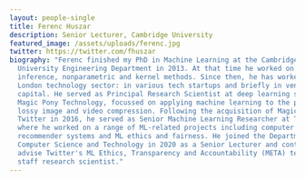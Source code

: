 ```yaml
---
layout: people-single
title: Ferenc Huszar
description: Senior Lecturer, Cambridge University
featured_image: /assets/uploads/ferenc.jpg
twitter: https://twitter.com/fhuszar
biography: "Ferenc finished my PhD in Machine Learning at the Cambridge
  University Engineering Department in 2013. At that time he worked on Bayesian
  inference, nonparametric and kernel methods. Since then, he has worked in the
  London technology sector: in various tech startups and briefly in venture
  capital. He served as Principal Research Scientist at deep learning startup
  Magic Pony Technology, focussed on applying machine learning to the problem of
  lossy image and video compression. Following the acquisition of Magic Pony by
  Twitter in 2016, he served as Senior Machine Learning Researcher at Twitter
  where he worked on a range of ML-related projects including computer vision,
  recommender systems and ML ethics and fairness. He joined the Department of
  Computer Science and Technology in 2020 as a Senior Lecturer and continues to
  advise Twitter's ML Ethics, Transparency and Accountability (META) team as a
  staff research scientist."
---
```

